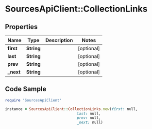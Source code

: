 # SourcesApiClient::CollectionLinks

## Properties

Name | Type | Description | Notes
------------ | ------------- | ------------- | -------------
**first** | **String** |  | [optional] 
**last** | **String** |  | [optional] 
**prev** | **String** |  | [optional] 
**_next** | **String** |  | [optional] 

## Code Sample

```ruby
require 'SourcesApiClient'

instance = SourcesApiClient::CollectionLinks.new(first: null,
                                 last: null,
                                 prev: null,
                                 _next: null)
```



